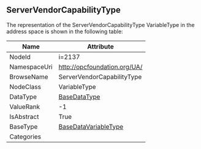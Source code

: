 <!-- objecttype -->
## ServerVendorCapabilityType
  
<!-- end of text -->
The representation of the ServerVendorCapabilityType VariableType in the address space is shown in the following table:  

|Name|Attribute|
|---|---|
|NodeId|i=2137|
|NamespaceUri|http://opcfoundation.org/UA/|
|BrowseName|ServerVendorCapabilityType|
|NodeClass|VariableType|
|DataType|[BaseDataType](../../DataTypes/BaseDataType/readme.md)|
|ValueRank|-1|
|IsAbstract|True|
|BaseType|[BaseDataVariableType](../../VariableTypes/BaseDataVariableType/readme.md)|
|Categories||

